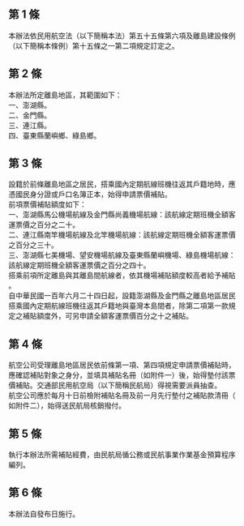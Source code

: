 第 1 條
-------
本辦法依民用航空法（以下簡稱本法）第五十五條第六項及離島建設條例  
（以下簡稱本條例）第十五條之一第二項規定訂定之。

第 2 條
-------
本辦法所定離島地區，其範圍如下：  
一、澎湖縣。  
二、金門縣。  
三、連江縣。  
四、臺東縣蘭嶼鄉、綠島鄉。

第 3 條
-------
設籍於前條離島地區之居民，搭乘國內定期航線班機往返其戶籍地時，應  
憑國民身分證或戶口名簿正本，始得申請票價補貼。  
前項票價補貼額度如下：  
一、澎湖縣馬公機場航線及金門縣尚義機場航線：該航線定期班機全額客  
    運票價之百分之二十。  
二、連江縣南竿機場航線及北竿機場航線：該航線定期班機全額客運票價  
    之百分之三十。  
三、澎湖縣七美機場、望安機場航線及臺東縣蘭嶼機場、綠島機場航線：  
    該航線定期班機全額客運票價之百分之四十。  
搭乘前項所定離島與其離島間航線者，依其機場補貼額度較高者給予補貼  
。  
自中華民國一百年六月二十四日起，設籍澎湖縣及金門縣之離島地區居民  
搭乘國內定期航線班機往返其戶籍地與臺灣本島間者，除第二項第一款規  
定之補貼額度外，可另申請全額客運票價百分之十之補貼。

第 4 條
-------
航空公司受理離島地區居民依前條第一項、第四項規定申請票價補貼時，  
應確認補貼對象之身分，並填具補貼名冊（如附件一）後，始得墊付該票  
價補貼。交通部民用航空局（以下簡稱民航局）得視需要派員抽查。  
航空公司應於每月十日前檢附補貼名冊及前一月先行墊付之補貼款清冊（  
如附件二），始得送民航局核銷撥付。

第 5 條
-------
執行本辦法所需補貼經費，由民航局循公務或民航事業作業基金預算程序  
編列。

第 6 條
-------
本辦法自發布日施行。

